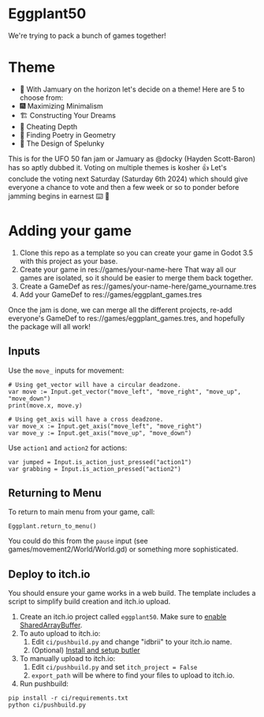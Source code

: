 # Eggplant50

We're trying to pack a bunch of games together!

# Theme

* 🍆 With Jamuary on the horizon let's decide on a theme! Here are 5 to choose from:
* 🎆 Maximizing Minimalism
* 🏗️ Constructing Your Dreams
* 🔮 Cheating Depth
* 📐 Finding Poetry in Geometry
* 🗿 The Design of Spelunky

This is for the UFO 50 fan jam or Jamuary as @docky (Hayden Scott-Baron) has so
aptly dubbed it. Voting on multiple themes is kosher 👍 Let's conclude the
voting next Saturday (Saturday 6th 2024) which should give everyone a chance to
vote and then a few week or so to ponder before jamming begins in earnest ⌨️ 🧠


# Adding your game

1. Clone this repo as a template so you can create your game in Godot 3.5 with this project as your base.
2. Create your game in res://games/your-name-here That way all our games are isolated, so it should be easier to merge them back together.
3. Create a GameDef as res://games/your-name-here/game_yourname.tres
4. Add your GameDef to res://games/eggplant_games.tres

Once the jam is done, we can merge all the different projects, re-add
everyone's GameDef to res://games/eggplant_games.tres, and hopefully the package will
all work!


## Inputs

Use the `move_` inputs for movement:

	# Using get_vector will have a circular deadzone.
	var move := Input.get_vector("move_left", "move_right", "move_up", "move_down")
	print(move.x, move.y)

	# Using get_axis will have a cross deadzone.
	var move_x := Input.get_axis("move_left", "move_right")
	var move_y := Input.get_axis("move_up", "move_down")

Use `action1` and `action2` for actions:

	var jumped = Input.is_action_just_pressed("action1")
	var grabbing = Input.is_action_pressed("action2")


## Returning to Menu

To return to main menu from your game, call:

    Eggplant.return_to_menu()

You could do this from the `pause` input (see games/movement2/World/World.gd)
or something more sophisticated.


## Deploy to itch.io

You should ensure your game works in a web build. The template includes a
script to simplify build creation and itch.io upload.

1. Create an itch.io project called `eggplant50`. Make sure to [enable SharedArrayBuffer](https://itch.io/t/2025776/experimental-sharedarraybuffer-support).
2. To auto upload to itch.io:
    1. Edit `ci/pushbuild.py` and change "idbrii" to your itch.io name.
    2. (Optional) [Install and setup butler](https://itch.io/docs/butler/)
2. To manually upload to itch.io:
    1. Edit `ci/pushbuild.py` and set `itch_project = False`
    1. `export_path` will be where to find your files to upload to itch.io.
4. Run pushbuild:

```
pip install -r ci/requirements.txt
python ci/pushbuild.py
```

